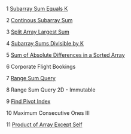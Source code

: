 1 [Subarray Sum Equals K](https://github.com/saitiger/Leetcode/blob/main/Subarray%20Sum%20Equals%20K.py)

2 [Continous Subarray Sum](https://github.com/saitiger/Leetcode/blob/main/Continous%20Subarray%20Sum.py)

3 [Split Array Largest Sum](https://github.com/saitiger/Leetcode/blob/main/Split%20Array%20Largest%20Sum.py)

4 [Subarray Sums Divisible by K](https://github.com/saitiger/Leetcode/blob/main/Subarray%20Sums%20Divisible%20by%20K.py)

5 [Sum of Absolute Differences in a Sorted Array](https://github.com/saitiger/Leetcode/blob/main/Sum%20of%20Absolute%20Differences%20in%20a%20Sorted%20Array.py)

6 Corporate Flight Bookings 

7 [Range Sum Query](https://github.com/saitiger/Leetcode/blob/main/Range%20Sum%20Query%20Immutable.py)

8 Range Sum Query 2D - Immutable 

9 [Find Pivot Index](https://github.com/saitiger/Leetcode/blob/main/Find%20Pivot%20Index.py)

10 Maximum Consecutive Ones III

11 [Product of Array Except Self](https://github.com/saitiger/Leetcode/blob/main/Product%20of%20Array%20Except%20Self.py)  
